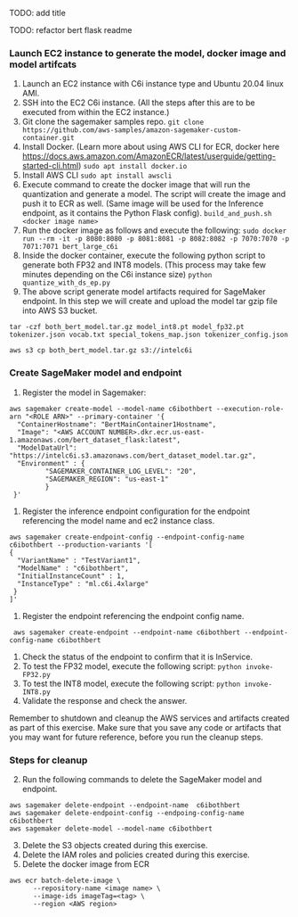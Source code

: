 TODO: add title

TODO: refactor bert flask readme

### Launch EC2 instance to generate the model, docker image and model artifcats

1. Launch an EC2 instance with C6i instance type and Ubuntu 20.04 linux AMI. 
1. SSH into the EC2 C6i instance. (All the steps after this are to be executed from within the EC2 instance.) 
1. Git clone the sagemaker samples repo.
``` git clone https://github.com/aws-samples/amazon-sagemaker-custom-container.git ```
1. Install Docker. (Learn more about using AWS CLI for ECR, docker here https://docs.aws.amazon.com/AmazonECR/latest/userguide/getting-started-cli.html)
```sudo apt install docker.io  ```
1. Install AWS CLI
``` sudo apt install awscli ```
1. Execute command to create the docker image that will run the quantization and generate a model. The script will create the image and push it to ECR as well. (Same image will be used for the Inference endpoint, as it contains the Python Flask config).
```build_and_push.sh <docker image name> ```
1. Run the docker image as follows and execute the following: 
``` sudo docker run --rm -it -p 8080:8080 -p 8081:8081 -p 8082:8082 -p 7070:7070 -p 7071:7071 bert_large_c6i ```
1. Inside the docker container, execute the following python script to generate both FP32 and INT8 models. (This process may take few minutes depending on the C6i instance size)
``` python quantize_with_ds_ep.py ``` 
1. The above script generate model artifacts required for SageMaker endpoint. In this step we will create and upload the model tar gzip file into AWS S3 bucket.

``` tar -czf both_bert_model.tar.gz model_int8.pt model_fp32.pt tokenizer.json vocab.txt special_tokens_map.json tokenizer_config.json ```

``` aws s3 cp both_bert_model.tar.gz s3://intelc6i ```

### Create SageMaker model and endpoint
1. Register the model in Sagemaker: 
```
aws sagemaker create-model --model-name c6ibothbert --execution-role-arn "<ROLE ARN>" --primary-container '{
  "ContainerHostname": "BertMainContainer1Hostname",
  "Image": "<AWS ACCOUNT NUMBER>.dkr.ecr.us-east-1.amazonaws.com/bert_dataset_flask:latest",
  "ModelDataUrl": "https://intelc6i.s3.amazonaws.com/bert_dataset_model.tar.gz",
  "Environment" : {
         "SAGEMAKER_CONTAINER_LOG_LEVEL": "20",
         "SAGEMAKER_REGION": "us-east-1"
         }
 }' 
``` 
1. Register the inference endpoint configuration for the endpoint referencing the model name and ec2 instance class.
```
aws sagemaker create-endpoint-config --endpoint-config-name c6ibothbert --production-variants '[
{
  "VariantName" : "TestVariant1",
  "ModelName" : "c6ibothbert",
  "InitialInstanceCount" : 1,
  "InstanceType" : "ml.c6i.4xlarge"
 }
]'
```
1. Register the endpoint referencing the endpoint config name.
```
 aws sagemaker create-endpoint --endpoint-name c6ibothbert --endpoint-config-name c6ibothbert 
```
1. Check the status of the endpoint to confirm that it is InService. 
1. To test the FP32 model, execute the following script:
``` python invoke-FP32.py ```
1. To test the INT8 model, execute the following script:
``` python invoke-INT8.py ```
1. Validate the response and check the answer. 
 
Remember to shutdown and cleanup the AWS services and artifacts created as part of this exercise.
Make sure that you save any code or artifacts that you may want for future reference, before you run the cleanup steps. 

### Steps for cleanup
2. Run the following commands to delete the SageMaker model and endpoint. 
``` 
aws sagemaker delete-endpoint --endpoint-name  c6ibothbert
aws sagemaker delete-endpoint-config --endpoing-config-name c6ibothbert 
aws sagemaker delete-model --model-name c6ibothbert
```
3. Delete the S3 objects created during this exercise.
4. Delete the IAM roles and policies created during this exercise.
5. Delete the docker image from ECR
```
aws ecr batch-delete-image \
      --repository-name <image name> \
      --image-ids imageTag=<tag> \
      --region <AWS region>
```
